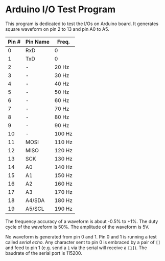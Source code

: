 # Arduino I/O Test Program

This program is dedicated to test the I/Os on Arduino board. It generates square waveform on pin 2 to 13 and pin A0 to A5.

| Pin # | Pin Name | Freq.  |
| ----- | -------- | ------ |
| 0     | RxD      | 0      |
| 1     | TxD      | 0      |
| 2     | -        | 20 Hz  |
| 3     | -        | 30 Hz  |
| 4     | -        | 40 Hz  |
| 5     | -        | 50 Hz  |
| 6     | -        | 60 Hz  |
| 7     | -        | 70 Hz  |
| 8     | -        | 80 Hz  |
| 9     | -        | 90 Hz  |
| 10    | -        | 100 Hz |
| 11    | MOSI     | 110 Hz |
| 12    | MISO     | 120 Hz |
| 13    | SCK      | 130 Hz |
| 14    | A0       | 140 Hz |
| 15    | A1       | 150 Hz |
| 16    | A2       | 160 Hz |
| 17    | A3       | 170 Hz |
| 18    | A4/SDA   | 180 Hz |
| 19    | A5/SCL   | 190 Hz |

The frequency accuracy of a waveform is about -0.5% to +1%. The duty cycle of the waveform is 50%. The amplitude of the waveform is 5V.

No waveform is generated from pin 0 and 1. Pin 0 and 1 is running a test called *serial echo*. Any character sent to pin 0 is embraced by a pair of `[]` and feed to pin 1 (e.g. send a `1` via the serial will receive a `[1]`). The baudrate of the serial port is 115200.